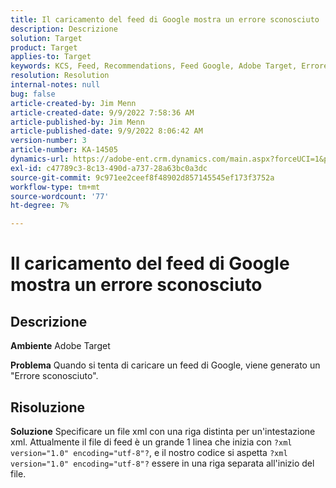 ```yaml
---
title: Il caricamento del feed di Google mostra un errore sconosciuto
description: Descrizione
solution: Target
product: Target
applies-to: Target
keywords: KCS, Feed, Recommendations, Feed Google, Adobe Target, Errore sconosciuto
resolution: Resolution
internal-notes: null
bug: false
article-created-by: Jim Menn
article-created-date: 9/9/2022 7:58:36 AM
article-published-by: Jim Menn
article-published-date: 9/9/2022 8:06:42 AM
version-number: 3
article-number: KA-14505
dynamics-url: https://adobe-ent.crm.dynamics.com/main.aspx?forceUCI=1&pagetype=entityrecord&etn=knowledgearticle&id=c9c8642f-1530-ed11-9db1-0022480866ad
exl-id: c47789c3-8c13-490d-a737-28a63bc0a3dc
source-git-commit: 9c971ee2ceef8f48902d857145545ef173f3752a
workflow-type: tm+mt
source-wordcount: '77'
ht-degree: 7%

---
```


# Il caricamento del feed di Google mostra un errore sconosciuto

## Descrizione


<b>Ambiente</b>
Adobe Target

<b>Problema</b>
Quando si tenta di caricare un feed di Google, viene generato un &quot;Errore sconosciuto&quot;.


## Risoluzione


<b>Soluzione</b>
Specificare un file xml con una riga distinta per un&#39;intestazione xml.
Attualmente il file di feed è un grande 1 linea che inizia con `?xml version="1.0" encoding="utf-8"?`, e il nostro codice si aspetta `?xml version="1.0" encoding="utf-8"?` essere in una riga separata all&#39;inizio del file.
